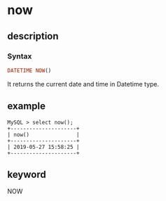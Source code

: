 # now

## description

### Syntax

```Haskell
DATETIME NOW()
```

It returns the current date and time in Datetime type.

## example

```Plain Text
MySQL > select now();
+---------------------+
| now()               |
+---------------------+
| 2019-05-27 15:58:25 |
+---------------------+
```

## keyword

NOW
